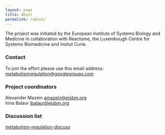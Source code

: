 ```yaml
---
layout: page
title: About
permalink: /about/
---
```


The project was initiated by the European Institute of Systems Biology and Medicine in collaboration with Reactome, the Luxembough Centre for Systems Biomedicine and Insitut Curie.

### Contact

To join the effort please use this email address:<br />
[metabolismregulation@googlegroups.com](mailto:metabolismregulation@googlegroups.com)

### Project coordinators

Alexander Mazein [amazein@eisbm.org](mailto:amazein@eisbm.org)<br />
Irina Balaur [ibalaur@eisbm.org](mailto:ibalaur@eisbm.org)

### Discussion list

[metabolism-regulation-discuss](https://groups.google.com/forum/#!forum/metabolism-regulation-discuss)
